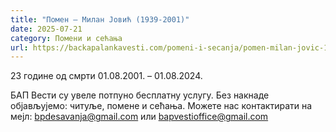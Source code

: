 ```yaml
---
title: "Помен – Милан Јовић (1939-2001)"
date: 2025-07-21
category: Помени и сећања
url: https://backapalankavesti.com/pomeni-i-secanja/pomen-milan-jovic-1939-2001/
---
```


23 године од смрти
01.08.2001. – 01.08.2024.

БАП Вести су увеле потпуно бесплатну услугу. Без накнаде објављујемо: читуље, помене и сећања. Можете нас контактирати на мејл: bpdesavanja@gmail.com или bapvestioffice@gmail.com
